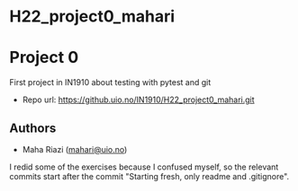 # H22_project0_mahari

# Project 0
First project in IN1910 about testing with pytest and git

- Repo url: https://github.uio.no/IN1910/H22_project0_mahari.git

## Authors
- Maha Riazi (mahari@uio.no)

I redid some of the exercises because I confused myself, so the relevant commits start after the commit "Starting fresh, only readme and .gitignore".